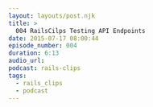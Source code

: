 ```yaml
---
layout: layouts/post.njk
title: >
  004 RailsCilps Testing API Endpoints
date: 2015-07-17 08:00:44
episode_number: 004
duration: 6:13
audio_url:
podcast: rails-clips
tags:
  - rails_clips
  - podcast
---
```

